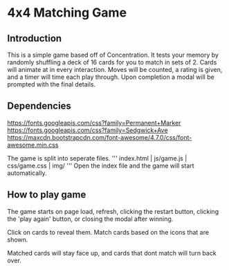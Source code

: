 # 4x4 Matching Game

## Introduction

This is a simple game based off of Concentration.
It tests your memory by randomly shuffling a deck of 16 cards for you to match in sets of 2.
Cards will animate at in every interaction.
Moves will be counted, a rating is given, and a timer will time each play through.
Upon completion a modal will be prompted with the final details.

## Dependencies
https://fonts.googleapis.com/css?family=Permanent+Marker
https://fonts.googleapis.com/css?family=Sedgwick+Ave
https://maxcdn.bootstrapcdn.com/font-awesome/4.7.0/css/font-awesome.min.css

The game is split into seperate files.
'''
index.html | js/game.js | css/game.css | img/
'''
Open the index file and the game will start automatically.

## How to play game

The game starts on page load, refresh, clicking the restart button, clicking the
'play again' button, or closing the modal after winning.

Click on cards to reveal them. Match cards based on the icons that are shown.

Matched cards will stay face up, and cards that dont match will turn back over.
